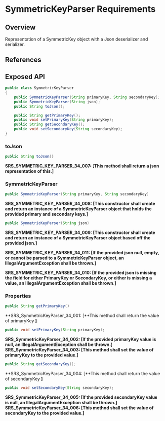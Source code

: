 # SymmetricKeyParser Requirements

## Overview

Representation of a SymmetricKey object with a Json deserializer and serializer.

## References


## Exposed API

```java
public class SymmetricKeyParser
{
    public SymmetricKeyParser(String primaryKey, String secondaryKey);
    public SymmetricKeyParser(String json);
    public String toJson();

    public String getPrimaryKey();
    public void setPrimaryKey(String primaryKey);
    public String getSecondaryKey();
    public void setSecondaryKey(String secondaryKey);
}
```

### toJson
```java
public String toJson()
```
**SRS_SYMMETRIC_KEY_PARSER_34_007: [**This method shall return a json representation of this.**]**


### SymmetricKeyParser
```java
public SymmetricKeyParser(String primaryKey, String secondaryKey)
```
**SRS_SYMMETRIC_KEY_PARSER_34_008: [**This constructor shall create and return an instance of a SymmetricKeyParser object that holds the provided primary and secondary keys.**]**

```java
public SymmetricKeyParser(String json)
```
**SRS_SYMMETRIC_KEY_PARSER_34_009: [**This constructor shall create and return an instance of a SymmetricKeyParser object based off the provided json.**]**

**SRS_SYMMETRIC_KEY_PARSER_34_011: [**If the provided json null, empty, or cannot be parsed to a SymmetricKeyParser object, an IllegalArgumentException shall be thrown.**]**

**SRS_SYMMETRIC_KEY_PARSER_34_010: [**If the provided json is missing the field for either PrimaryKey or SecondaryKey, or either is missing a value, an IllegalArgumentException shall be thrown.**]**


### Properties

```java
public String getPrimaryKey()
```
**SRS_SymmetricKeyParser_34_001: [**This method shall return the value of primaryKey **]**

```java
public void setPrimaryKey(String primaryKey);
```
**SRS_SymmetricKeyParser_34_002: [**If the provided primaryKey value is null, an IllegalArgumentException shall be thrown.**]**
**SRS_SymmetricKeyParser_34_003: [**This method shall set the value of primaryKey to the provided value.**]**

```java
public String getSecondaryKey();
```
**SRS_SymmetricKeyParser_34_004: [**This method shall return the value of secondaryKey **]**


```java
public void setSecondaryKey(String secondaryKey);
```
**SRS_SymmetricKeyParser_34_005: [**If the provided secondaryKey value is null, an IllegalArgumentException shall be thrown.**]**
**SRS_SymmetricKeyParser_34_006: [**This method shall set the value of secondaryKey to the provided value.**]**
